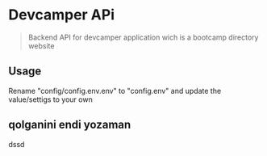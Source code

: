 # Devcamper APi

>Backend API for devcamper application wich is a bootcamp directory website 

## Usage 
Rename "config/config.env.env" to "config.env" and update the value/settigs to your own
## qolganini endi yozaman
dssd
